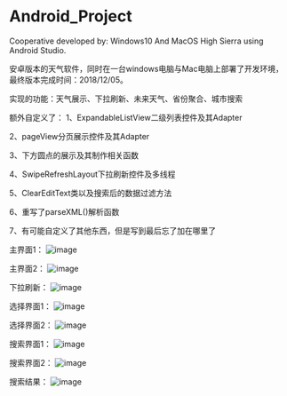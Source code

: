 # Android_Project

Cooperative developed by: Windows10 And MacOS High Sierra using Android Studio.

安卓版本的天气软件，同时在一台windows电脑与Mac电脑上部署了开发环境，最终版本完成时间：2018/12/05。

实现的功能：天气展示、下拉刷新、未来天气、省份聚合、城市搜索

额外自定义了：
1、ExpandableListView二级列表控件及其Adapter

2、pageView分页展示控件及其Adapter

3、下方圆点的展示及其制作相关函数

4、SwipeRefreshLayout下拉刷新控件及多线程

5、ClearEditText类以及搜索后的数据过滤方法

6、重写了parseXML()解析函数

7、有可能自定义了其他东西，但是写到最后忘了加在哪里了

主界面1：
 ![image](https://github.com/RobinChen95/Android_Project/blob/master/result/主界面1.png)
 
主界面2：
 ![image](https://github.com/RobinChen95/Android_Project/blob/master/result/主界面2.png)
 
下拉刷新：
 ![image](https://github.com/RobinChen95/Android_Project/blob/master/result/下拉刷新.png)
 
选择界面1：
 ![image](https://github.com/RobinChen95/Android_Project/blob/master/result/选择界面1.png)
 
选择界面2：
 ![image](https://github.com/RobinChen95/Android_Project/blob/master/result/选择界面2.png)
 
搜索界面1：
 ![image](https://github.com/RobinChen95/Android_Project/blob/master/result/搜索界面1.png)
 
搜索界面2：
 ![image](https://github.com/RobinChen95/Android_Project/blob/master/result/搜索界面2.png)
 
搜索结果：
 ![image](https://github.com/RobinChen95/Android_Project/blob/master/result/搜索结果.png)

  
